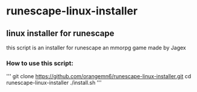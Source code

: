 # runescape-linux-installer
## linux installer for runescape

this script is an installer for runescape an mmorpg game made by Jagex

### How to use this script:

'''
git clone https://github.com/orangemn6/runescape-linux-installer.git
cd runescape-linux-installer
./install.sh
'''

